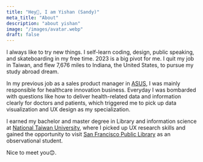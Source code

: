 ```yaml
---
title: "Hey👋, I am Yishan (Sandy)"
meta_title: "About"
description: "about yishan"
image: "/images/avatar.webp"
draft: false
---
```


I always like to try new things. I self-learn coding, design, public speaking, and skateboarding in my free time. 2023 is a big pivot for me. I quit my job in Taiwan, and flew 7,676 miles to Indiana, the United States, to pursue my study abroad dream.

In my previous job as a sales product manager in [ASUS](https://www.asus.com/), I was mainly responsible for healthcare innovation business. Everyday I was bombarded with questions like how to deliver health-related data and information clearly for doctors and patients, which triggered me to pick up data visualization and UX design as my specialization.

I earned my bachelor and master degree in Library and information science at [National Taiwan University](https://www.ntu.edu.tw/english/), where I picked up UX research skills and gained the opportunity to visit [San Francisco Public Library](https://sfpl.org/) as an observational student.

Nice to meet you😊.
